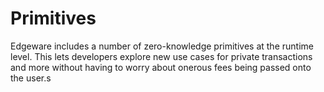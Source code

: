 # Primitives

Edgeware includes a number of zero-knowledge primitives at the runtime level. This lets developers explore new use cases for private transactions and more without having to worry about onerous fees being passed onto the user.s

